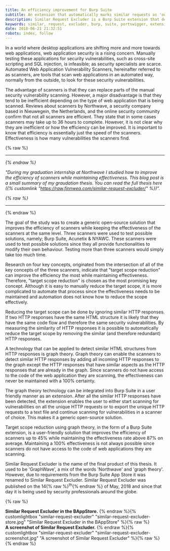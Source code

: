 ```yaml
---
title: An efficiency improvement for Burp Suite
subtitle: An extension that automatically marks similar requests as 'out-of-scope'.
description: Similar Request Excluder is a Burp Suite extension that detects similar code flows (CFG-paths) in requests and automatically moves them 'out-of-scope' so they won't be processed by active scans.
keywords: similar, request, excluder, burp, suite, portswigger, extension, efficiency, speed, fast, slow, remove, duplicate, urls
date: 2018-06-21 21:32:51
robots: index, follow
---
```


In a world where desktop applications are shifting more and more towards web applications, web application security is a rising concern. Manually testing these applications for security vulnerabilities, such as cross-site scripting and SQL injection, is infeasible; as security specialists are scarce. Automated Web Application Vulnerability Scanners, hereinafter referred to as scanners, are tools that scan web applications in an automated way, normally from the outside, to look for these security vulnerabilities.

The advantage of scanners is that they can replace parts of the manual security vulnerability scanning. However, a major disadvantage is that they tend to be inefficient depending on the type of web application that is being scanned. Reviews about scanners by Northwave, a security company based in Nieuwegein, the Netherlands, and the online security community confirm that not all scanners are efficient. They state that in some cases scanners may take up to 36 hours to complete. However, it is not clear why they are inefficient or how the efficiency can be improved. It is important to know that efficiency is essentially just the speed of the scanners. Effectiveness is how many vulnerabilities the scanners find.

{% raw %}
<hr><i>
{% endraw %}

"During my graduation internship at Northwave I studied how to improve the efficiency of scanners while maintaining effectiveness. This blog post is a small summary of my graudation thesis. You can read the full thesis here ({% customlink "https://raw.finnwea.com/similar-request-excluder/" %})".

{% raw %}
</i><hr>
{% endraw %}

The goal of the study was to create a generic open-source solution that improves the efficiency of scanners while keeping the effectiveness of the scanners at the same level. Three scanners were used to test possible solutions, namely; Burp Suite, Acunetix & NYAWC. These scanners were used to test possible solutions since they all provide functionalities to modify their own behaviour. Testing more than three scanners would simply take too much time.

Research on four key concepts, originated from the intersection of all of the key concepts of the three scanners, indicate that "target scope reduction" can improve the efficiency the most while maintaining effectiveness. Therefore, "target scope reduction" is chosen as the most promising key concept. Although it is easy to manually reduce the target scope, it is more complicated to automate that process since the effectiveness needs to be maintained and automation does not know how to reduce the scope effectively.

Reducing the target scope can be done by ignoring similar HTTP responses. If two HTTP responses have the same HTML structure it is likely that they have the same code flow and therefore the same security vulnerabilities. By measuring the similarity of HTTP responses it is possible to automatically reduce the target scope by removing the similar (and therefore redundant) HTTP responses.

A technology that can be applied to detect similar HTML structures from HTTP responses is graph theory. Graph theory can enable the scanners to detect similar HTTP responses by adding all incoming HTTP responses to the graph except the HTTP responses that have similar aspects as the HTTP responses that are already in the graph. Since scanners do not have access to the code of the web application they are scanning, the effectiveness can never be maintained with a 100% certainty.

The graph theory technology can be integrated into Burp Suite in a user friendly manner as an extension. After all the similar HTTP responses have been detected, the extension enables the user to either start scanning for vulnerabilities on all the unique HTTP requests or to export the unique HTTP requests to a text file and continue scanning for vulnerabilities in a scanner of choice. This makes it a generic open-source solution.

Target scope reduction using graph theory, in the form of a Burp Suite extension, is a user-friendly solution that improves the efficiency of scanners up to 45% while maintaining the effectiveness rate above 87% on average. Maintaining a 100% effectiveness is not always possible since scanners do not have access to the code of web applications they are scanning.

Similar Request Excluder is the name of the final product of this thesis. It used to be 'GraphWave', a mix of the words 'Northwave' and 'graph theory'. However, due to requirements from the Burp Suite App Store it was renamed to Similar Request Excluder. Similar Request Excluder was published on the 14{% raw %}<sup>th</sup>{% endraw %} of May, 2018 and since that day it is being used by security professionals around the globe.

{% raw %}
<div class="row">
	<div class="col-md-6">
		<strong>Similar Request Excluder in the BAppStore.</strong>
		{% endraw %}{% customlightbox "similar-request-excluder" "similar-request-excluder-store.jpg" "Similar Request Excluder in the BAppStore" %}{% raw %}
	</div>
	<div class="col-md-6">
		<strong>A screenshot of Similar Request Excluder.</strong>
		{% endraw %}{% customlightbox "similar-request-excluder" "similar-request-excluder-screenshot.jpg" "A screenshot of Similar Request Excluder" %}{% raw %}
	</div>
</div>
{% endraw %}

